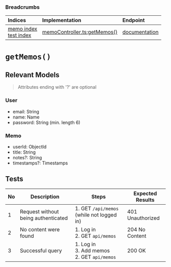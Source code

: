 ### Breadcrumbs

| Indices | Implementation | Endpoint |
| :----------------------------------------------------------- | :-------------------------------------------------------------------------------------------------------------------- | :--------------------------------------------------------------------------------------------------------------------------------------------------------------- |
| [memo index](./index.md)<br>[test index](../index.md) | [memoController.ts:getMemos()](../../../../../backend/src/controllers/memoController.ts#L223-L241) | [documentation](../../endpoints/memos/getMemos.md) |
# `getMemos()`
## Relevant Models
> Attributes ending with '?' are optional
### User
* email: String
* name: Name
* password: String (min. length 6)

### Memo
* userId: ObjectId
* title: String
* notes?: String
* timestamps?: Timestamps
## Tests
| No  | Description                         | Steps                                           | Expected Results |
| --- | ----------------------------------- | ----------------------------------------------- | ---------------- |
| 1   | Request without being authenticated | 1. GET `/api/memos` (while not logged in)       | 401 Unauthorized |
| 2   | No content were found               | 1. Log in<br>2. GET `api/memos`                 | 204 No Content   |
| 3   | Successful query                    | 1. Log in<br>3. Add memos<br>2. GET `api/memos` | 200 OK           |